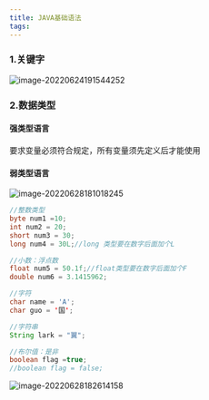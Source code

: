 ```yaml
---
title: JAVA基础语法
tags:
---
```


### 1.关键字

![image-20220624191544252](C:\Users\a\AppData\Roaming\Typora\typora-user-images\image-20220624191544252.png)



### 2.数据类型

#### 强类型语言

要求变量必须符合规定，所有变量须先定义后才能使用

#### 弱类型语言

![image-20220628181018245](C:\Users\a\AppData\Roaming\Typora\typora-user-images\image-20220628181018245.png)



```java
//整数类型
byte num1 =10;
int num2 = 20;
short num3 = 30;
long num4 = 30L;//long 类型要在数字后面加个L

//小数：浮点数
float num5 = 50.1f;//float类型要在数字后面加个F
double num6 = 3.1415962;

//字符
char name = 'A';
char guo = '国';

//字符串
String lark = "翼";

//布尔值：是非
boolean flag =true;
//boolean flag = false;
```

![image-20220628182614158](C:\Users\a\AppData\Roaming\Typora\typora-user-images\image-20220628182614158.png)